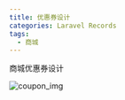 ```yaml
---
title: 优惠券设计
categories: Laravel Records
tags:
  - 商城
---
```

商城优惠券设计
<!-- more -->
![coupon_img](/images/Laravel/coupon_img.jpg)
